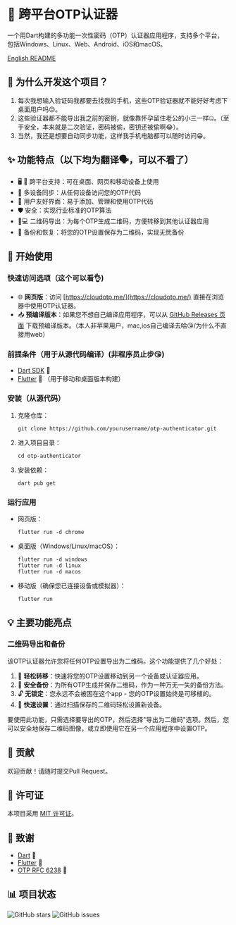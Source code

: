 # 🔐 跨平台OTP认证器

一个用Dart构建的多功能一次性密码（OTP）认证器应用程序，支持多个平台，包括Windows、Linux、Web、Android、iOS和macOS。

[English README](./README.md)
## 🤔 为什么开发这个项目？

1. 每次我想输入验证码我都要去找我的手机，这些OTP验证器就不能好好考虑下桌面用户吗😒。
2. 这些验证器都不能导出我之前的密钥，就像靠怀孕留住老公的小三一样🤐。（至于安全，本来就是二次验证，密码被偷，密钥还被偷啊😂）。
3. 当然，我还是想要自动同步功能，这样我手机电脑都可以随时访问😁。

## ✨ 功能特点（以下均为翻译🗣，可以不看了️）

- 🖥️ 📱 跨平台支持：可在桌面、网页和移动设备上使用
- 🔄 多设备同步：从任何设备访问您的OTP代码
- 👥 用户友好界面：易于添加、管理和使用OTP代码
- 🛡️ 安全：实现行业标准的OTP算法
- 📱💻 二维码导出：为每个OTP生成二维码，方便转移到其他认证器应用
- 💾 备份和恢复：将您的OTP设置保存为二维码，实现无忧备份
## 🚀 开始使用

### 快速访问选项（这个可以看👌)

- 🌐 **网页版**：访问 [https://cloudotp.me/](https://cloudotp.me/) 直接在浏览器中使用OTP认证器。
- 📥 **预编译版本**：如果您不想自己编译应用程序，可以从 [GitHub Releases 页面](https://github.com/yourusername/otp-authenticator/releases) 下载预编译版本。（本人非苹果用户，mac,ios自己编译去哈😘/为什么不直接用web）

### 前提条件（用于从源代码编译）(非程序员止步😘)

- [Dart SDK](https://dart.dev/get-dart) 🎯
- [Flutter](https://flutter.dev/docs/get-started/install) 💙 （用于移动和桌面版本构建）

### 安装（从源代码）

1. 克隆仓库：
   ```
   git clone https://github.com/yourusername/otp-authenticator.git
   ```
2. 进入项目目录：
   ```
   cd otp-authenticator
   ```
3. 安装依赖：
   ```
   dart pub get
   ```

### 运行应用

- 网页版：
  ```
  flutter run -d chrome
  ```
- 桌面版（Windows/Linux/macOS）：
  ```
  flutter run -d windows
  flutter run -d linux
  flutter run -d macos
  ```
- 移动版（确保您已连接设备或模拟器）：
  ```
  flutter run
  ```

## 💡 主要功能亮点

### 二维码导出和备份

该OTP认证器允许您将任何OTP设置导出为二维码。这个功能提供了几个好处：

1. 🔄 **轻松转移**：快速将您的OTP设置移动到另一个设备或认证器应用。
2. 💾 **安全备份**：为所有OTP生成并保存二维码，作为一种万无一失的备份方法。
3. 🔓 **无锁定**：您永远不会被困在这个app - 您的OTP设置始终是可移植的。
4. 📸 **快速设置**：通过扫描保存的二维码轻松设置新设备。

要使用此功能，只需选择要导出的OTP，然后选择"导出为二维码"选项。然后，您可以安全地保存二维码图像，或立即使用它在另一个应用程序中设置OTP。

## 👥 贡献

欢迎贡献！请随时提交Pull Request。

## 📄 许可证

本项目采用 [MIT 许可证](LICENSE)。

## 🙏 致谢

- [Dart](https://dart.dev) 🎯
- [Flutter](https://flutter.dev) 💙
- [OTP RFC 6238](https://tools.ietf.org/html/rfc6238) 🔢

## 📊 项目状态

![GitHub stars](https://img.shields.io/github/stars/jingcjie/cloud_otp?style=social)
![GitHub issues](https://img.shields.io/github/issues/jingcjie/cloud_otp)

